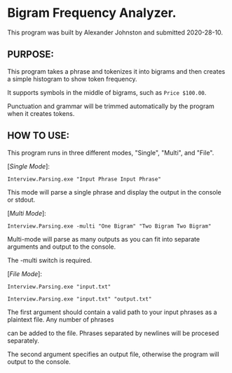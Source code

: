 # Bigram Frequency Analyzer.

This program was built by Alexander Johnston and submitted 2020-28-10.

PURPOSE:
---
This program takes a phrase and tokenizes it into bigrams and then creates a simple histogram to show token frequency.

It supports symbols in the middle of bigrams, such as `Price $100.00`.

Punctuation and grammar will be trimmed automatically by the program when it creates tokens.

HOW TO USE:
---
This program runs in three different modes, "Single", "Multi", and "File".

\[*Single Mode*\]:

`Interview.Parsing.exe "Input Phrase Input Phrase"`

This mode will parse a single phrase and display the output in the console or stdout.

\[*Multi Mode*\]:

`Interview.Parsing.exe -multi "One Bigram" "Two Bigram Two Bigram"`

Multi-mode will parse as many outputs as you can fit into separate arguments and output to the console.

The -multi switch is required.

\[*File Mode*\]:

`Interview.Parsing.exe "input.txt"`

`Interview.Parsing.exe "input.txt" "output.txt"`

The first argument should contain a valid path to your input phrases as a plaintext file. Any number of phrases

can be added to the file. Phrases separated by newlines will be procesed separately.

The second argument specifies an output file, otherwise the program will output to the console.
